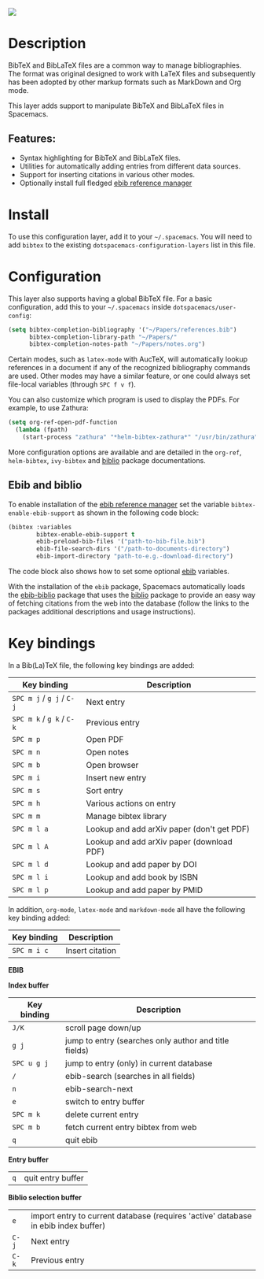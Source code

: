 ![](img/logo.png)

# Description

BibTeX and BibLaTeX files are a common way to manage bibliographies. The
format was original designed to work with LaTeX files and subsequently
has been adopted by other markup formats such as MarkDown and Org mode.

This layer adds support to manipulate BibTeX and BibLaTeX files in
Spacemacs.

## Features:

-   Syntax highlighting for BibTeX and BibLaTeX files.
-   Utilities for automatically adding entries from different data
    sources.
-   Support for inserting citations in various other modes.
-   Optionally install full fledged [ebib reference
    manager](https://joostkremers.github.io/ebib/ebib-manual.html)

# Install

To use this configuration layer, add it to your `~/.spacemacs`. You will
need to add `bibtex` to the existing `dotspacemacs-configuration-layers`
list in this file.

# Configuration

This layer also supports having a global BibTeX file. For a basic
configuration, add this to your `~/.spacemacs` inside
`dotspacemacs/user-config`:

``` commonlisp
(setq bibtex-completion-bibliography '("~/Papers/references.bib")
      bibtex-completion-library-path "~/Papers/"
      bibtex-completion-notes-path "~/Papers/notes.org")
```

Certain modes, such as `latex-mode` with AucTeX, will automatically
lookup references in a document if any of the recognized bibliography
commands are used. Other modes may have a similar feature, or one could
always set file-local variables (through `SPC f v f`).

You can also customize which program is used to display the PDFs. For
example, to use Zathura:

``` commonlisp
(setq org-ref-open-pdf-function
  (lambda (fpath)
    (start-process "zathura" "*helm-bibtex-zathura*" "/usr/bin/zathura" fpath)))
```

More configuration options are available and are detailed in the
`org-ref`, `helm-bibtex`, `ivy-bibtex` and
[biblio](https://github.com/cpitclaudel/biblio.el) package
documentations.

## Ebib and biblio

To enable installation of the [ebib reference
manager](https://joostkremers.github.io/ebib/ebib-manual.html) set the
variable `bibtex-enable-ebib-support` as shown in the following code
block:

``` commonlisp
(bibtex :variables
        bibtex-enable-ebib-support t
        ebib-preload-bib-files '("path-to-bib-file.bib")
        ebib-file-search-dirs '("/path-to-documents-directory")
        ebib-import-directory "path-to-e.g.-download-directory")
```

The code block also shows how to set some optional
[ebib](https://joostkremers.github.io/ebib/ebib-manual.html) variables.

With the installation of the `ebib` package, Spacemacs automatically
loads the
[ebib-biblio](https://joostkremers.github.io/ebib/ebib-manual.html#integration-with-the-biblio-package)
package that uses the [biblio](https://github.com/cpitclaudel/biblio.el)
package to provide an easy way of fetching citations from the web into
the database (follow the links to the packages additional descriptions
and usage instructions).

# Key bindings

In a Bib(La)TeX file, the following key bindings are added:

| Key binding               | Description                                |
|---------------------------|--------------------------------------------|
| `SPC m j` / `g j` / `C-j` | Next entry                                 |
| `SPC m k` / `g k` / `C-k` | Previous entry                             |
| `SPC m p`                 | Open PDF                                   |
| `SPC m n`                 | Open notes                                 |
| `SPC m b`                 | Open browser                               |
| `SPC m i`                 | Insert new entry                           |
| `SPC m s`                 | Sort entry                                 |
| `SPC m h`                 | Various actions on entry                   |
| `SPC m m`                 | Manage bibtex library                      |
| `SPC m l a`               | Lookup and add arXiv paper (don't get PDF) |
| `SPC m l A`               | Lookup and add arXiv paper (download PDF)  |
| `SPC m l d`               | Lookup and add paper by DOI                |
| `SPC m l i`               | Lookup and add book by ISBN                |
| `SPC m l p`               | Lookup and add paper by PMID               |

In addition, `org-mode`, `latex-mode` and `markdown-mode` all have the
following key binding added:

| Key binding | Description     |
|-------------|-----------------|
| `SPC m i c` | Insert citation |

**EBIB**

**Index buffer**

| Key binding | Description                                           |
|-------------|-------------------------------------------------------|
| `J/K`       | scroll page down/up                                   |
| `g j`       | jump to entry (searches only author and title fields) |
| `SPC u g j` | jump to entry (only) in current database              |
| `/`         | ebib-search (searches in all fields)                  |
| `n`         | ebib-search-next                                      |
| `e`         | switch to entry buffer                                |
| `SPC m k`   | delete current entry                                  |
| `SPC m b`   | fetch current entry bibtex from web                   |
| `q`         | quit ebib                                             |

**Entry buffer**

|     |                   |
|-----|-------------------|
| `q` | quit entry buffer |

**Biblio selection buffer**

|       |                                                                                    |
|-------|------------------------------------------------------------------------------------|
| `e`   | import entry to current database (requires 'active' database in ebib index buffer) |
| `C-j` | Next entry                                                                         |
| `C-k` | Previous entry                                                                     |
